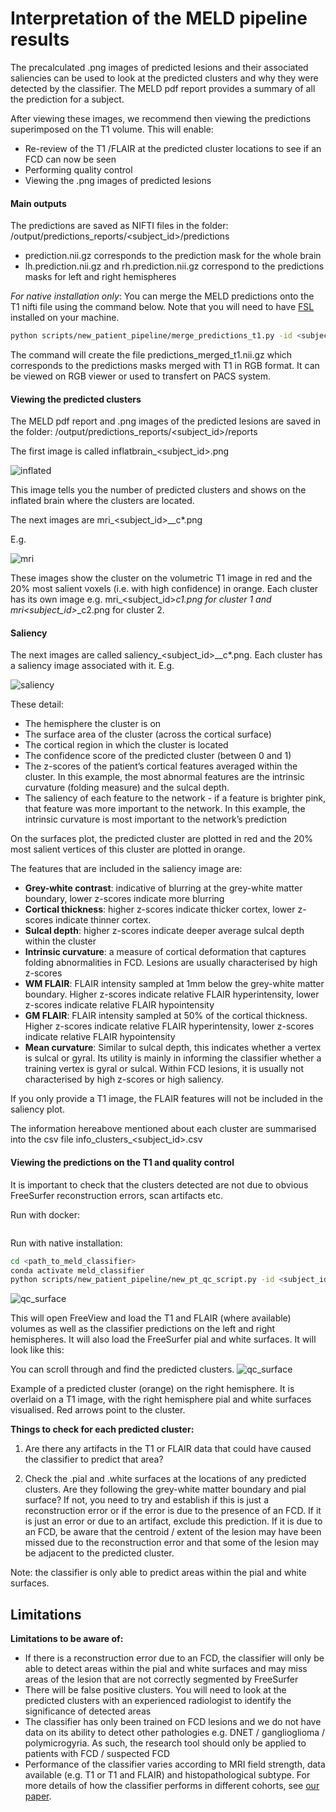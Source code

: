 # Interpretation of the MELD pipeline results

The precalculated .png images of predicted lesions and their associated saliencies can be used to look at the predicted clusters and why they were detected by the classifier. The MELD pdf report provides a summary of all the prediction for a subject.

After viewing these images, we recommend then viewing the predictions superimposed on the T1 volume. This will enable:
- Re-review of the T1 /FLAIR at the predicted cluster locations to see if an FCD can now be seen
- Performing quality control
- Viewing the .png images of predicted lesions

#### Main outputs

The predictions are saved as NIFTI files in the folder: 
/output/predictions_reports/<subject_id>/predictions
- prediction.nii.gz corresponds to the prediction mask for the whole brain
- lh.prediction.nii.gz and rh.prediction.nii.gz correspond to the predictions masks for left and right hemispheres

*For native installation only*: You can merge the MELD predictions onto the T1 nifti file using the command below. Note that you will need to have [FSL](https://fsl.fmrib.ox.ac.uk/fsl/fslwiki/FslInstallation) installed on your machine. 
```bash
python scripts/new_patient_pipeline/merge_predictions_t1.py -id <subject_id> -t1 <path_to_t1_nifti> -pred <path_to_meld_prediction_nifti> -output_dir <where_to_save_output>
```
The command will create the file predictions_merged_t1.nii.gz which corresponds to the predictions masks merged with T1 in RGB format. It can be viewed on RGB viewer or used to transfert on PACS system.


#### Viewing the predicted clusters
The MELD pdf report and .png images of the predicted lesions are saved in the folder:
 /output/predictions_reports/<subject_id>/reports
 

The first image is called inflatbrain_<subject_id>.png

![inflated](/images/inflatbrain_sub-test001.png)

This image tells you the number of predicted clusters and shows on the inflated brain where the clusters are located.

The next images are mri_<subject_id>_<hemi>_c*.png

E.g. 

![mri](/images/mri_sub-test001_right_c1.png)

These images show the cluster on the volumetric T1 image in red and the 20% most salient voxels (i.e. with high confidence) in orange. Each cluster has its own image e.g.  mri_<subject_id>_<hemi>_c1.png for cluster 1 and  mri_<subject_id>_<hemi>_c2.png for cluster 2.

  
#### Saliency
  
The next images are called saliency_<subject_id>_<hemi>_c*.png. Each cluster has a saliency image associated with it. E.g.
  
![saliency](/images/saliency_sub-test001_right_c1.png)
  
These detail:
* The hemisphere the cluster is on
* The surface area of the cluster (across the cortical surface)
* The cortical region in which the cluster is located
* The confidence score of the predicted cluster (between 0 and 1)
* The z-scores of the patient’s cortical features averaged within the cluster. In this example, the most abnormal features are the intrinsic curvature (folding measure) and the sulcal depth.
* The saliency of each feature to the network - if a feature is brighter pink, that feature was more important to the network. In this example, the intrinsic curvature is most important to the network’s prediction

On the surfaces plot, the predicted cluster are plotted in red and the 20% most salient vertices of this cluster are plotted in orange. 

The features that are included in the saliency image are:
* **Grey-white contrast**: indicative of blurring at the grey-white matter boundary, lower z-scores indicate more blurring
* **Cortical thickness**: higher z-scores indicate thicker cortex, lower z-scores indicate thinner cortex.
* **Sulcal depth**: higher z-scores indicate deeper average sulcal depth within the cluster
* **Intrinsic curvature**: a measure of cortical deformation that captures folding abnormalities in FCD. Lesions are usually characterised by high z-scores
* **WM FLAIR**: FLAIR intensity sampled at 1mm below the grey-white matter boundary. Higher z-scores indicate relative FLAIR hyperintensity, lower z-scores indicate relative FLAIR hypointensity
* **GM FLAIR**: FLAIR intensity sampled at 50% of the cortical thickness. Higher z-scores indicate relative FLAIR hyperintensity, lower z-scores indicate relative FLAIR hypointensity
* **Mean curvature**: Similar to sulcal depth, this indicates whether a vertex is sulcal or gyral. Its utility is mainly in informing the classifier whether a training vertex is gyral or sulcal. Within FCD lesions, it is usually not characterised by high z-scores or high saliency.

If you only provide a T1 image, the FLAIR features will not be included in the saliency plot.

The information hereabove mentioned about each cluster are summarised into the csv file info_clusters_<subject_id>.csv

#### Viewing the predictions on the T1 and quality control

It is important to check that the clusters detected are not due to obvious FreeSurfer reconstruction errors, scan artifacts etc.

Run with docker:  
```bash

```

Run with native installation: 
```bash
cd <path_to_meld_classifier>
conda activate meld_classifier
python scripts/new_patient_pipeline/new_pt_qc_script.py -id <subject_id>
```
![qc_surface](/images/qc_surface.png)

This will open FreeView and load the T1 and FLAIR (where available) volumes as well as the classifier predictions on the left and right hemispheres. It will also load the FreeSurfer pial and white surfaces. It will look like this:

You can scroll through and find the predicted clusters.
![qc_surface](/images/qc_cluster.png)

Example of a predicted cluster (orange) on the right hemisphere. It is overlaid on a T1 image, with the right hemisphere pial and white surfaces visualised. Red arrows point to the cluster. 

**Things to check for each predicted cluster:**

1. Are there any artifacts in the T1 or FLAIR data that could have caused the classifier to predict that area?

2. Check the .pial and .white surfaces at the locations of any predicted clusters. 
Are they following the grey-white matter boundary and pial surface? If not, you need to try and establish if this is just a reconstruction error or if the error is due to the presence of an FCD. If it is just an error or due to an artifact, exclude this prediction. If it is due to an FCD, be aware that the centroid  / extent of the lesion may have been missed due to the reconstruction error and that some of the lesion may be adjacent to the predicted cluster. 

Note: the classifier is only able to predict areas within the pial and white surfaces.

## Limitations 

**Limitations to be aware of:**

* If there is a reconstruction error due to an FCD, the classifier will only be able to detect areas within the pial and white surfaces and may miss areas of the lesion that are not correctly segmented by FreeSurfer
* There will be false positive clusters. You will need to look at the predicted clusters with an experienced radiologist to identify the significance of detected areas
* The classifier has only been trained on FCD lesions and we do not have data on its ability to detect other pathologies e.g. DNET / ganglioglioma / polymicrogyria. As such, the research tool should only be applied to patients with FCD / suspected FCD
* Performance of the classifier varies according to MRI field strength, data available (e.g. T1 or T1 and FLAIR) and histopathological subtype. For more details of how the classifier performs in different cohorts, see [our paper](https://arxiv.org/abs/2306.01375).